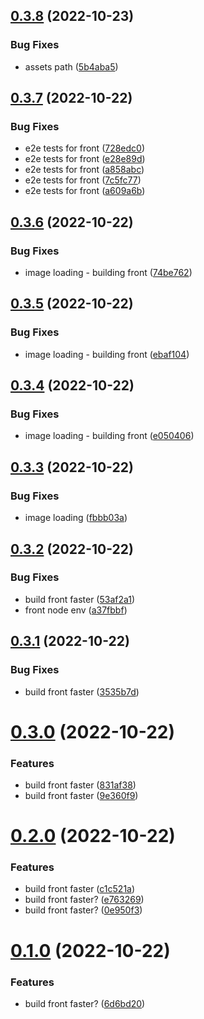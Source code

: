 ## [0.3.8](https://github.com/aldor007/mkaciuba/compare/photos-0.3.7...photos-0.3.8) (2022-10-23)


### Bug Fixes

* assets path ([5b4aba5](https://github.com/aldor007/mkaciuba/commit/5b4aba5ec053ee8a0da20f89b64a83dd8664af92))

## [0.3.7](https://github.com/aldor007/mkaciuba/compare/photos-0.3.6...photos-0.3.7) (2022-10-22)


### Bug Fixes

* e2e tests for front ([728edc0](https://github.com/aldor007/mkaciuba/commit/728edc0a886fb176fb82295f38ac7eef627e4edd))
* e2e tests for front ([e28e89d](https://github.com/aldor007/mkaciuba/commit/e28e89d01f205eab15b2a09ad22f7c691428b5b9))
* e2e tests for front ([a858abc](https://github.com/aldor007/mkaciuba/commit/a858abcf7a93918a7a0036e6c59850a8f79d9c74))
* e2e tests for front ([7c5fc77](https://github.com/aldor007/mkaciuba/commit/7c5fc77c522127830e06e832349d8cd672d3fd15))
* e2e tests for front ([a609a6b](https://github.com/aldor007/mkaciuba/commit/a609a6bffc21e5d0fdc69664d1d28de137d586e2))

## [0.3.6](https://github.com/aldor007/mkaciuba/compare/photos-0.3.5...photos-0.3.6) (2022-10-22)


### Bug Fixes

* image loading - building front ([74be762](https://github.com/aldor007/mkaciuba/commit/74be76242084df96ed3389ec3e02283892f1e0b8))

## [0.3.5](https://github.com/aldor007/mkaciuba/compare/photos-0.3.4...photos-0.3.5) (2022-10-22)


### Bug Fixes

* image loading - building front ([ebaf104](https://github.com/aldor007/mkaciuba/commit/ebaf104b2341ce1aecc90d51aa53ded4ec4a7532))

## [0.3.4](https://github.com/aldor007/mkaciuba/compare/photos-0.3.3...photos-0.3.4) (2022-10-22)


### Bug Fixes

* image loading - building front ([e050406](https://github.com/aldor007/mkaciuba/commit/e050406a139bc822dda6699cd90aa675090d38dc))

## [0.3.3](https://github.com/aldor007/mkaciuba/compare/photos-0.3.2...photos-0.3.3) (2022-10-22)


### Bug Fixes

* image loading ([fbbb03a](https://github.com/aldor007/mkaciuba/commit/fbbb03a396a244b79c778c0c7b6808d92330b5a7))

## [0.3.2](https://github.com/aldor007/mkaciuba/compare/photos-0.3.1...photos-0.3.2) (2022-10-22)


### Bug Fixes

* build front faster ([53af2a1](https://github.com/aldor007/mkaciuba/commit/53af2a166cf7bbb1c21591ee037870ad067b6652))
* front node env ([a37fbbf](https://github.com/aldor007/mkaciuba/commit/a37fbbfcf8e9a91387bee2e758e78378d96d5aff))

## [0.3.1](https://github.com/aldor007/mkaciuba/compare/photos-0.3.0...photos-0.3.1) (2022-10-22)


### Bug Fixes

* build front faster ([3535b7d](https://github.com/aldor007/mkaciuba/commit/3535b7d32db22bb2b18ed53f74d9e9de10d5a472))

# [0.3.0](https://github.com/aldor007/mkaciuba/compare/photos-0.2.0...photos-0.3.0) (2022-10-22)


### Features

* build front faster ([831af38](https://github.com/aldor007/mkaciuba/commit/831af3859a28352378c8b8976a7bc13bc49842a1))
* build front faster ([9e360f9](https://github.com/aldor007/mkaciuba/commit/9e360f99d7c1b3ac9b509f4e33310c23294b5bc1))

# [0.2.0](https://github.com/aldor007/mkaciuba/compare/photos-0.1.0...photos-0.2.0) (2022-10-22)


### Features

* build front faster ([c1c521a](https://github.com/aldor007/mkaciuba/commit/c1c521a26126a888eecc6dddbeec9e1d96410db5))
* build front faster? ([e763269](https://github.com/aldor007/mkaciuba/commit/e76326972f0aec09dda95d10e459f03d02af55b0))
* build front faster? ([0e950f3](https://github.com/aldor007/mkaciuba/commit/0e950f3bb03eb436ca81a45425f0fc42b1d133ff))

# [0.1.0](https://github.com/aldor007/mkaciuba/compare/photos-0.0.95...photos-0.1.0) (2022-10-22)


### Features

* build front faster? ([6d6bd20](https://github.com/aldor007/mkaciuba/commit/6d6bd20ef9b8365b4607f9748419ad61e202d9cb))

